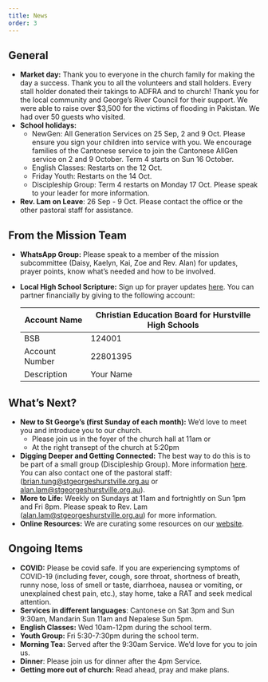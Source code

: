 ```yaml
---
title: News
order: 3
---
```


## General
- **Market day:** Thank you to everyone in the church family for making the day a success. Thank you
to all the volunteers and stall holders. Every stall holder donated their takings to ADFRA and to church! Thank you for the local community and George’s River Council for their support. We were able to raise over $3,500 for the victims of flooding in Pakistan. We had over 50 guests who visited.
- **School holidays:**
  - NewGen: All Generation Services on 25 Sep, 2 and 9 Oct. Please ensure you sign your children into service with you. We encourage families of the Cantonese service to join the Cantonese AllGen service on 2 and 9 October. Term 4 starts on Sun 16 October.
  - English Classes: Restarts on the 12 Oct.
  - Friday Youth: Restarts on the 14 Oct.
  - Discipleship Group: Term 4 restarts on Monday 17 Oct. Please speak to your leader for more information.
- **Rev. Lam on Leave**: 26 Sep - 9 Oct. Please contact the office or the other pastoral staff for assistance.

## From the Mission Team
- **WhatsApp Group:** Please speak to a member of the mission subcommittee (Daisy, Kaelyn, Kai, Zoe and Rev. Alan) for updates, prayer points, know what’s needed and how to be involved.
- **Local High School Scripture:** Sign up for prayer updates [here](https://www.hurstvillesre.com/become-a-supporter). You can partner financially by giving to the following account:


  | Account Name | Christian Education Board for Hurstville High Schools |
  |----|----|
  | BSB | 124001 |
  | Account Number | 22801395 |
  | Description | Your Name |

## What’s Next?
- **New to St George’s (first Sunday of each month):** We’d love to meet you and introduce you to our church.
  - Please join us in the foyer of the church hall at 11am or
  - At the right transept of the church at 5:20pm
- **Digging Deeper and Getting Connected:** The best way to do this is to be part of a small group (Discipleship Group). More information [here]( https://stgeorgeshurstville.org.au/discipleship-groups). You can also contact one of the pastoral staff: (brian.tung@stgeorgeshurstville.org.au or alan.lam@stgeorgeshurstville.org.au).
- **More to Life:** Weekly on Sundays at 11am and fortnightly on Sun 1pm and Fri 8pm. Please speak to Rev. Lam (alan.lam@stgeorgeshurstville.org.au) for more information.
- **Online Resources:** We are curating some resources on our [website](https://stgeorgeshurstville.org.au/lets-talk-about-christianity).


## Ongoing Items
- **COVID:** Please be covid safe. If you are experiencing symptoms of COVID-19 (including fever,
cough, sore throat, shortness of breath, runny nose, loss of smell or taste, diarrhoea, nausea or
vomiting, or unexplained chest pain, etc.), stay home, take a RAT and seek medical attention.
- **Services in different languages**: Cantonese on Sat 3pm and Sun 9:30am, Mandarin Sun 11am
and Nepalese Sun 5pm.
- **English Classes:** Wed 10am-12pm during the school term.
- **Youth Group:** Fri 5:30-7:30pm during the school term.
- **Morning Tea:** Served after the 9:30am Service. We’d love for you to join us.
- **Dinner**: Please join us for dinner after the 4pm Service.
- **Getting more out of church:** Read ahead, pray and make plans.
